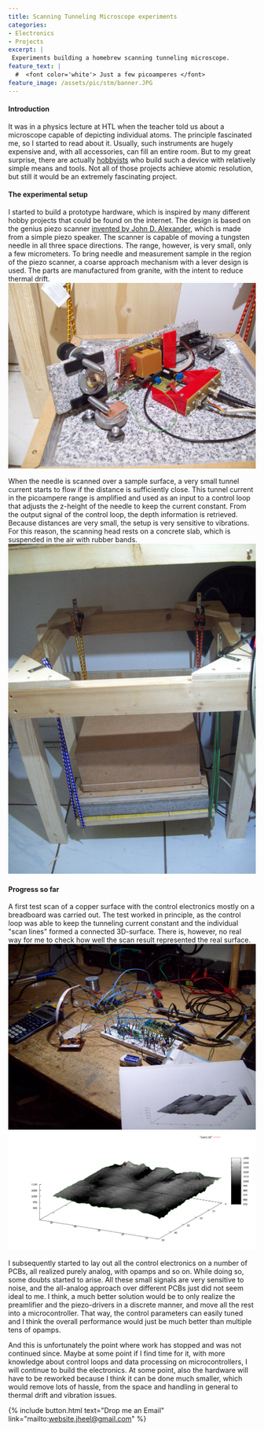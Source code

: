 ```yaml
---
title: Scanning Tunneling Microscope experiments
categories:
- Electronics
- Projects
excerpt: |
 Experiments building a homebrew scanning tunneling microscope.
feature_text: |
  #  <font color='white'> Just a few picoamperes </font>
feature_image: /assets/pic/stm/banner.JPG
---
```


#### Introduction
It was in a physics lecture at HTL when the teacher told us about a microscope capable of depicting individual atoms. The principle fascinated me, so I started to read about it. Usually, such instruments are hugely expensive and, with all accessories, can fill an entire room. But to my great surprise, there are actually [hobbyists](https://dberard.com/home-built-stm/) who build such a device with relatively simple means and tools. Not all of those projects achieve atomic resolution, but still it would be an extremely fascinating project.

#### The experimental setup
I started to build a prototype hardware, which is inspired by many different hobby projects that could be found on the internet. The design is based on the genius piezo scanner [invented by John D. Alexander](https://web.archive.org/web/20121107205242/http://www.geocities.com/spm_stm/Project.html), which is made from a simple piezo speaker. The scanner is capable of moving a tungsten needle in all three space directions. The range, however, is very small, only a few micrometers. To bring needle and measurement sample in the region of the piezo scanner, a coarse approach mechanism with a lever design is used. The parts are manufactured from granite, with the intent to reduce thermal drift.
![Scanning head and coarse approximation mechanism](/assets/pic/stm/stm_2.JPG)

When the needle is scanned over a sample surface, a very small tunnel current starts to flow if the distance is sufficiently close. This tunnel current in the picoampere range is amplified and used as an input to a control loop that adjusts the z-height of the needle to keep the current constant. From the output signal of the control loop, the depth information is retrieved. Because distances are very small, the setup is very sensitive to vibrations. For this reason, the scanning head rests on a concrete slab, which is suspended in the air with rubber bands.
![Vibration dampening](/assets/pic/stm/stm_3.JPG)

#### Progress so far
A first test scan of a copper surface with the control electronics mostly on a breadboard was carried out. The test worked in principle, as the control loop was able to keep the tunneling current constant and the individual "scan lines" formed a connected 3D-surface. There is, however, no real way for me to check how well the scan result represented the real surface.
![First test scan carried out](/assets/pic/stm/stm_4.JPG)
![First scan result](/assets/pic/stm/scan.PNG)

I subsequently started to lay out all the control electronics on a number of PCBs, all realized purely analog, with opamps and so on. While doing so, some doubts started to arise. All these small signals are very sensitive to noise, and the all-analog approach over different PCBs just did not seem ideal to me. I think, a much better solution would be to only realize the preamlifier and the piezo-drivers in a discrete manner, and move all the rest into a microcontroller. That way, the control parameters can easily tuned and I think the overall performance would just be much better than multiple tens of opamps.

And this is unfortunately the point where work has stopped and was not continued since. Maybe at some point if I find time for it, with more knowledge about control loops and data processing on microcontrollers, I will continue to build the electronics. At some point, also the hardware will have to be reworked because I think it can be done much smaller, which would remove lots of hassle, from the space and handling in general to thermal drift and vibration issues.

{% include button.html text="Drop me an Email" link="mailto:website.jheel@gmail.com" %}
